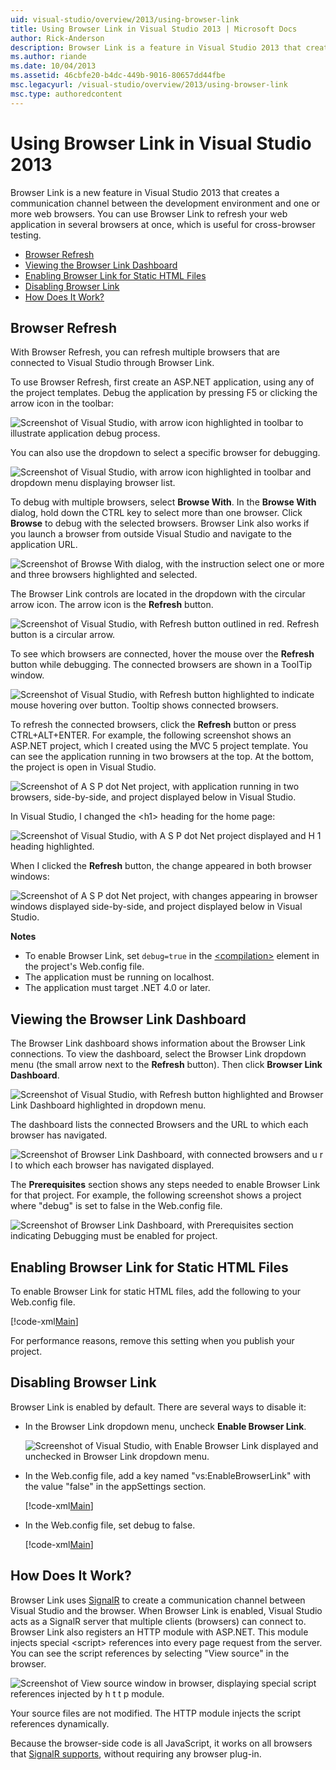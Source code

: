 ```yaml
---
uid: visual-studio/overview/2013/using-browser-link
title: Using Browser Link in Visual Studio 2013 | Microsoft Docs
author: Rick-Anderson
description: Browser Link is a feature in Visual Studio 2013 that creates a communication channel between the development environment and one or more web browsers.
ms.author: riande
ms.date: 10/04/2013
ms.assetid: 46cbfe20-b4dc-449b-9016-80657dd44fbe
msc.legacyurl: /visual-studio/overview/2013/using-browser-link
msc.type: authoredcontent
---
```

# Using Browser Link in Visual Studio 2013

Browser Link is a new feature in Visual Studio 2013 that creates a communication channel between the development environment and one or more web browsers. You can use Browser Link to refresh your web application in several browsers at once, which is useful for cross-browser testing.

- [Browser Refresh](#browser-refresh)
- [Viewing the Browser Link Dashboard](#dashboard)
- [Enabling Browser Link for Static HTML Files](#static-html)
- [Disabling Browser Link](#disabling)
- [How Does It Work?](#how-it-works)

<a id="browser-refresh"></a>
## Browser Refresh

With Browser Refresh, you can refresh multiple browsers that are connected to Visual Studio through Browser Link.

To use Browser Refresh, first create an ASP.NET application, using any of the project templates. Debug the application by pressing F5 or clicking the arrow icon in the toolbar:

![Screenshot of Visual Studio, with arrow icon highlighted in toolbar to illustrate application debug process.](using-browser-link/_static/image1.png)

You can also use the dropdown to select a specific browser for debugging.

![Screenshot of Visual Studio, with arrow icon highlighted in toolbar and dropdown menu displaying browser list.](using-browser-link/_static/image2.png)

To debug with multiple browsers, select **Browse With**. In the **Browse With** dialog, hold down the CTRL key to select more than one browser. Click **Browse** to debug with the selected browsers. Browser Link also works if you launch a browser from outside Visual Studio and navigate to the application URL.

![Screenshot of Browse With dialog, with the instruction select one or more and three browsers highlighted and selected.](using-browser-link/_static/image3.png)

The Browser Link controls are located in the dropdown with the circular arrow icon. The arrow icon is the **Refresh** button.

![Screenshot of Visual Studio, with Refresh button outlined in red. Refresh button is a circular arrow.](using-browser-link/_static/image4.png)

To see which browsers are connected, hover the mouse over the **Refresh** button while debugging. The connected browsers are shown in a ToolTip window.

![Screenshot of Visual Studio, with Refresh button highlighted to indicate mouse hovering over button. Tooltip shows connected browsers.](using-browser-link/_static/image5.png)

To refresh the connected browsers, click the **Refresh** button or press CTRL+ALT+ENTER. For example, the following screenshot shows an ASP.NET project, which I created using the MVC 5 project template. You can see the application running in two browsers at the top. At the bottom, the project is open in Visual Studio.

![Screenshot of A S P dot Net project, with application running in two browsers, side-by-side, and project displayed below in Visual Studio.](using-browser-link/_static/image6.png)

In Visual Studio, I changed the &lt;h1&gt; heading for the home page:

![Screenshot of Visual Studio, with A S P dot Net project displayed and H 1 heading highlighted.](using-browser-link/_static/image7.png)

When I clicked the **Refresh** button, the change appeared in both browser windows:

![Screenshot of A S P dot Net project, with changes appearing in browser windows displayed side-by-side, and project displayed below in Visual Studio.](using-browser-link/_static/image8.png)

**Notes**

- To enable Browser Link, set `debug=true` in the [&lt;compilation&gt;](https://msdn.microsoft.com/library/s10awwz0(v=vs.85).aspx) element in the project's Web.config file.
- The application must be running on localhost.
- The application must target .NET 4.0 or later.

<a id="dashboard"></a>
## Viewing the Browser Link Dashboard

The Browser Link dashboard shows information about the Browser Link connections. To view the dashboard, select the Browser Link dropdown menu (the small arrow next to the **Refresh** button). Then click **Browser Link Dashboard**.

![Screenshot of Visual Studio, with Refresh button highlighted and Browser Link Dashboard highlighted in dropdown menu.](using-browser-link/_static/image9.png)

The dashboard lists the connected Browsers and the URL to which each browser has navigated.

![Screenshot of Browser Link Dashboard, with connected browsers and u r l to which each browser has navigated displayed.](using-browser-link/_static/image10.png)

The **Prerequisites** section shows any steps needed to enable Browser Link for that project. For example, the following screenshot shows a project where "debug" is set to false in the Web.config file.

![Screenshot of Browser Link Dashboard, with Prerequisites section indicating Debugging must be enabled for project.](using-browser-link/_static/image11.png)

<a id="static-html"></a>
## Enabling Browser Link for Static HTML Files

To enable Browser Link for static HTML files, add the following to your Web.config file.

[!code-xml[Main](using-browser-link/samples/sample1.xml)]

For performance reasons, remove this setting when you publish your project.

<a id="disabling"></a>
## Disabling Browser Link

Browser Link is enabled by default. There are several ways to disable it:

- In the Browser Link dropdown menu, uncheck **Enable Browser Link**. 

    ![Screenshot of Visual Studio, with Enable Browser Link displayed and unchecked in Browser Link dropdown menu.](using-browser-link/_static/image12.png)
- In the Web.config file, add a key named "vs:EnableBrowserLink" with the value "false" in the appSettings section. 

    [!code-xml[Main](using-browser-link/samples/sample2.xml)]
- In the Web.config file, set debug to false. 

    [!code-xml[Main](using-browser-link/samples/sample3.xml)]

<a id="how-it-works"></a>
## How Does It Work?

Browser Link uses [SignalR](../../../signalr/index.md) to create a communication channel between Visual Studio and the browser. When Browser Link is enabled, Visual Studio acts as a SignalR server that multiple clients (browsers) can connect to. Browser Link also registers an HTTP module with ASP.NET. This module injects special &lt;script&gt; references into every page request from the server. You can see the script references by selecting "View source" in the browser.

![Screenshot of View source window in browser, displaying special script references injected by h t t p module.](using-browser-link/_static/image13.png)

Your source files are not modified. The HTTP module injects the script references dynamically.

Because the browser-side code is all JavaScript, it works on all browsers that [SignalR supports](../../../signalr/overview/getting-started/supported-platforms.md), without requiring any browser plug-in.
